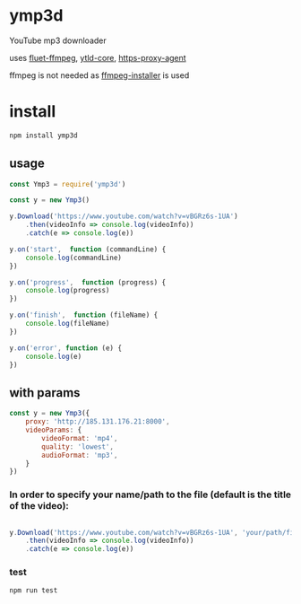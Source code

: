 # ymp3d
YouTube mp3 downloader

uses [fluet-ffmpeg](https://github.com/fluent-ffmpeg/node-fluent-ffmpeg), [ytld-core](https://github.com/fent/node-ytdl-core), [https-proxy-agent](https://github.com/TooTallNate/node-https-proxy-agent)

ffmpeg is not needed as [ffmpeg-installer](https://github.com/kribblo/node-ffmpeg-installer) is used


# install

```javascript
npm install ymp3d
```

## usage
```javascript
const Ymp3 = require('ymp3d')

const y = new Ymp3()

y.Download('https://www.youtube.com/watch?v=vBGRz6s-1UA')
    .then(videoInfo => console.log(videoInfo))
    .catch(e => console.log(e))

y.on('start',  function (commandLine) {
    console.log(commandLine)
})

y.on('progress',  function (progress) {
    console.log(progress)
})

y.on('finish',  function (fileName) {
    console.log(fileName)
})

y.on('error', function (e) {
    console.log(e)
})
```

## with params
```javascript
const y = new Ymp3({
    proxy: 'http://185.131.176.21:8000',
    videoParams: {
        videoFormat: 'mp4',
        quality: 'lowest',
        audioFormat: 'mp3',
    }
})
```

### In order to specify your name/path to the file (default is the title of the video):

```javascript

y.Download('https://www.youtube.com/watch?v=vBGRz6s-1UA', 'your/path/filename.mp3')
    .then(videoInfo => console.log(videoInfo))
    .catch(e => console.log(e))
```

### test 
```javascript
npm run test
```

